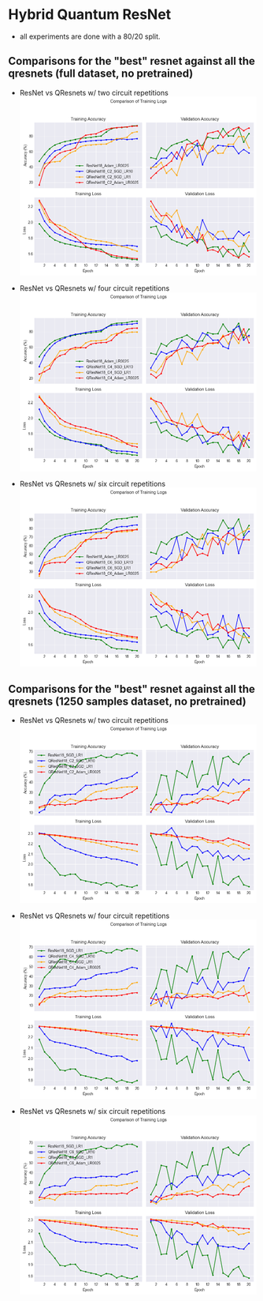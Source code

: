 # Hybrid Quantum ResNet

- all experiments are done with a 80/20 split.

## Comparisons for the "best" resnet against all the qresnets (full dataset, no pretrained)

- ResNet vs QResnets w/ two circuit repetitions
![alt](best_resnetVSqresnetc2.png)

- ResNet vs QResnets w/ four circuit repetitions
![alt](best_resnetVSqresnetc4.png)

- ResNet vs QResnets w/ six circuit repetitions
![alt](best_resnetVSqresnetc6.png)

## Comparisons for the "best" resnet against all the qresnets (1250 samples dataset, no pretrained)

- ResNet vs QResnets w/ two circuit repetitions
![alt](1k_best_resnetVSqresnetc2.png)

- ResNet vs QResnets w/ four circuit repetitions
![alt](1k_best_resnetVSqresnetc4.png)

- ResNet vs QResnets w/ six circuit repetitions
![alt](1k_best_resnetVSqresnetc6.png)